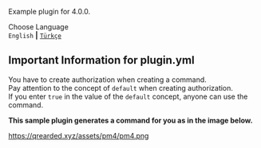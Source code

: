 Example plugin for 4.0.0.

Choose Language<br />
`English` **|** [`Türkçe`](README-tr.md)

## Important Information for plugin.yml
You have to create authorization when creating a command.<br />
Pay attention to the concept of `default` when creating authorization.<br />
If you enter `true` in the value of the `default` concept, anyone can use the command.


**This sample plugin generates a command for you as in the image below.**

https://qrearded.xyz/assets/pm4/pm4.png
